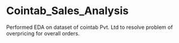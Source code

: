 # Cointab_Sales_Analysis
Performed EDA on dataset of cointab Pvt. Ltd to resolve problem of overpricing for overall orders.
